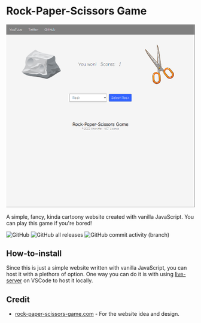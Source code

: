 # Rock-Paper-Scissors Game

![Website mockup](mockup.png)

A simple, fancy, kinda cartoony website created with vanilla JavaScript. You can play this game if you're bored!

![GitHub](https://img.shields.io/github/license/XnonXte/RockPaperScissors)
![GitHub all releases](https://img.shields.io/github/downloads/XnonXte/RockPaperScissors/total)
![GitHub commit activity (branch)](https://img.shields.io/github/commit-activity/w/XnonXte/RockPaperScissors)

## How-to-install

Since this is just a simple website written with vanilla JavaScript, you can host it with a plethora of option. One way you can do it is with using [live-server](https://github.com/ritwickdey/vscode-live-server) on VSCode to host it locally.

## Credit

- [rock-paper-scissors-game.com](https://www.rock-paper-scissors-game.com/) - For the website idea and design.
